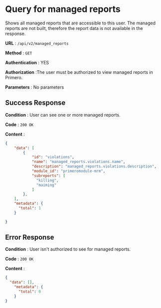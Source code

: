 # Query for managed reports

Shows all managed reports that are accessible to this user. The managed reports are not built,
therefore the report data is not available in the response.

**URL** : `/api/v2/managed_reports`

**Method** : `GET`

**Authentication** : YES

**Authorization** :The user must be authorized to view managed reports in Primero.

**Parameters** : No parameters 

## Success Response

**Condition** : User can see one or more managed reports.

**Code** : `200 OK`

**Content** :

```json
{
    "data": [
        {
            "id": "violations",
            "name": "managed_reports.violations.name",
            "description": "managed_reports.violations.description",
            "module_id": "primeromodule-mrm",
            "subreports": [
              "killing",
              "maiming"
            ]
        },
    ],
    "metadata": {
      "total": 1
    }

}
```
## Error Response

**Condition** : User isn't authorized to see for managed reports.

**Code** : `200 OK`

**Content** :

```json
{
  "data": [],
    "metadata": {
      "total": 0
    }
}
```
